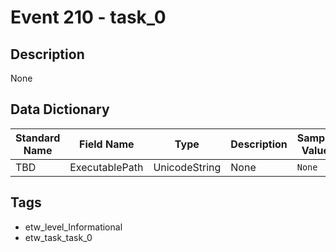 # Event 210 - task_0

## Description
None

## Data Dictionary
|Standard Name|Field Name|Type|Description|Sample Value|
|---|---|---|---|---|
|TBD|ExecutablePath|UnicodeString|None|`None`|

## Tags
* etw_level_Informational
* etw_task_task_0